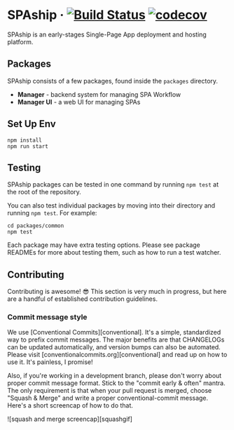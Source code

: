 # SPAship &middot; [![Build Status](https://travis-ci.com/spaship/spaship.svg?branch=master)](https://travis-ci.com/spaship/spaship) [![codecov](https://codecov.io/gh/spaship/spaship/branch/master/graph/badge.svg)](https://codecov.io/gh/spaship/spaship)

SPAship is an early-stages Single-Page App deployment and hosting platform.

## Packages

SPAship consists of a few packages, found inside the `packages` directory.

- **Manager** - backend system for managing SPA Workflow
- **Manager UI** - a web UI for managing SPAs

## Set Up Env
```
npm install
npm run start
```

## Testing

SPAship packages can be tested in one command by running `npm test` at the root of the repository.

You can also test individual packages by moving into their directory and running `npm test`. For example:

```
cd packages/common
npm test
```

Each package may have extra testing options. Please see package READMEs for more about testing them, such as how to run a test watcher.

## Contributing

Contributing is awesome! :sunglasses: This section is very much in progress, but here are a handful of established contribution guidelines.

### Commit message style

We use [Conventional Commits][conventional]. It's a simple, standardized way to prefix commit messages. The major benefits are that CHANGELOGs can be updated automatically, and version bumps can also be automated. Please visit [conventionalcommits.org][conventional] and read up on how to use it. It's painless, I promise!

Also, if you're working in a development branch, please don't worry about proper commit message format. Stick to the "commit early & often" mantra. The only requirement is that when your pull request is merged, choose "Squash & Merge" and write a proper conventional-commit message. Here's a short screencap of how to do that.

![squash and merge screencap][squashgif]
